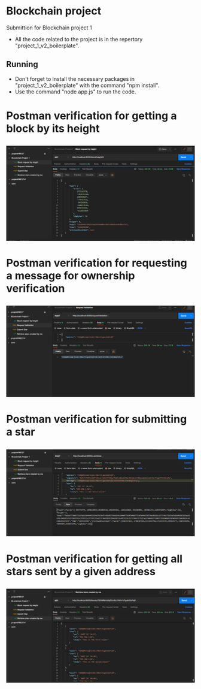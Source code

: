 # Blockchain project
Submittion for Blockchain project 1

- All the code related to the project is in the repertory "project_1_v2_boilerplate".

## Running
- Don't forget to install the necessary packages in "project_1_v2_boilerplate" with the command "npm install".
- Use the command "node app.js" to run the code.




# Postman verification for getting a block by its height 

##
![GitHub GettingBlockByHeigth](/postman_verifications/block_height.png)


# Postman verification for requesting a message for ownership verification  

##
![GitHub gettingMessage](/postman_verifications/verification.png)


# Postman verification for submitting a star

##
![GitHub submittingAStar](/postman_verifications/star_submit.png)


# Postman verification for getting all stars sent by a given address  

##
![GitHub GettingStarPostedByAddress](/postman_verifications/stars_address.png)

